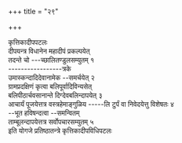 +++
title = "२९"

+++
   
कृत्तिकादीपपटलः  
दीपयन्त्र विधानेन महादीपं प्रकल्पयेत्  
तदन्ते चो ---च्छालितण्डुलसम्युतम् १  
\-----------------त्रके  
उमास्कन्दादिदेवानामेक --समर्चयेत् २  
ग्रामप्रदक्षिणं कृत्वा बलिपूर्वादिविन्यसेत्  
बलिपीठार्चवसानान्ते दिग्देवबलिन्दापयेत् ३  
आचार्यं पूजयेत्तत्र वस्त्रहेमाङ्गुळिय -\----लि टुर्पं वा निवेदयेत्तु विशेषतः ४  
\--भूत हविषन्दत्वा --समन्वितम्  
ताम्बूलन्दापयेत्तत्र सर्वोपचारसम्युतम् ५  
इति योगजे प्रतिष्ठातन्त्रे कृत्तिकादीपविधिपटलः
